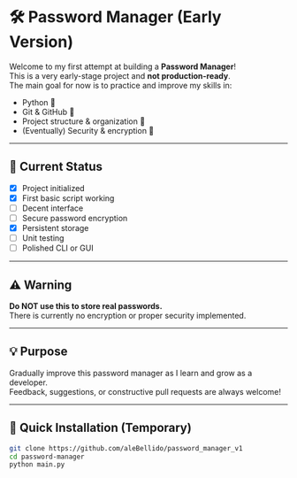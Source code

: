# 🛠️ Password Manager (Early Version)

Welcome to my first attempt at building a **Password Manager**!  
This is a very early-stage project and **not production-ready**.  
The main goal for now is to practice and improve my skills in:

- Python 🐍  
- Git & GitHub 🧠  
- Project structure & organization 💼  
- (Eventually) Security & encryption 🔐

---

## 🚧 Current Status

- [x] Project initialized  
- [x] First basic script working  
- [ ] Decent interface  
- [ ] Secure password encryption  
- [x] Persistent storage  
- [ ] Unit testing  
- [ ] Polished CLI or GUI  

---

## ⚠️ Warning

**Do NOT use this to store real passwords.**  
There is currently no encryption or proper security implemented.

---

## 💡 Purpose

Gradually improve this password manager as I learn and grow as a developer.  
Feedback, suggestions, or constructive pull requests are always welcome!

---

## 🔧 Quick Installation (Temporary)

```bash
git clone https://github.com/aleBellido/password_manager_v1
cd password-manager
python main.py

